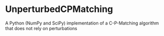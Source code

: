 # UnperturbedCPMatching
A Python (NumPy and SciPy) implementation of a C-P-Matching algorithm that does not rely on perturbations
